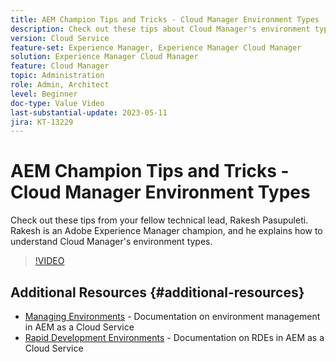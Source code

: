 ```yaml
---
title: AEM Champion Tips and Tricks - Cloud Manager Environment Types
description: Check out these tips about Cloud Manager's environment types from AEM champion and expert, Rakesh Pasupuleti.
version: Cloud Service
feature-set: Experience Manager, Experience Manager Cloud Manager
solution: Experience Manager Cloud Manager
feature: Cloud Manager
topic: Administration
role: Admin, Architect
level: Beginner
doc-type: Value Video
last-substantial-update: 2023-05-11
jira: KT-13229
---
```

# AEM Champion Tips and Tricks - Cloud Manager Environment Types

Check out these tips from your fellow technical lead, Rakesh Pasupuleti. Rakesh is an Adobe Experience Manager champion, and he explains how to understand Cloud Manager's environment types.

>[!VIDEO](https://video.tv.adobe.com/v/3419297?quality=12&learn=on)

## Additional Resources {#additional-resources}

* [Managing Environments](https://experienceleague.adobe.com/docs/experience-manager-cloud-service/content/implementing/using-cloud-manager/manage-environments.html) - Documentation on environment management in AEM as a Cloud Service
* [Rapid Development Environments](https://experienceleague.adobe.com/docs/experience-manager-cloud-service/content/implementing/developing/rapid-development-environments.html) - Documentation on RDEs in AEM as a Cloud Service
